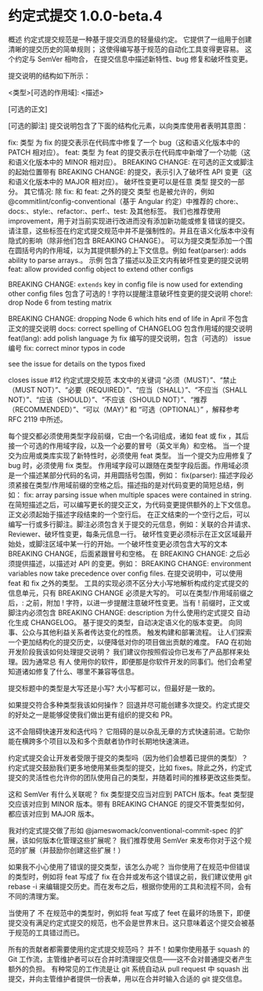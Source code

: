 # 约定式提交 1.0.0-beta.4

概述
约定式提交规范是一种基于提交消息的轻量级约定。 它提供了一组用于创建清晰的提交历史的简单规则； 这使得编写基于规范的自动化工具变得更容易。 这个约定与 SemVer 相吻合， 在提交信息中描述新特性、bug 修复和破坏性变更。

提交说明的结构如下所示：

<类型>[可选的作用域]: <描述>

[可选的正文]

[可选的脚注]
提交说明包含了下面的结构化元素，以向类库使用者表明其意图：

fix: 类型 为 fix 的提交表示在代码库中修复了一个 bug（这和语义化版本中的 PATCH 相对应）。
feat: 类型 为 feat 的提交表示在代码库中新增了一个功能（这和语义化版本中的 MINOR 相对应）。
BREAKING CHANGE: 在可选的正文或脚注的起始位置带有 BREAKING CHANGE: 的提交，表示引入了破坏性 API 变更（这和语义化版本中的 MAJOR 相对应）。 破坏性变更可以是任意 类型 提交的一部分。
其它情况: 除 fix: 和 feat: 之外的提交 类型 也是被允许的，例如 @commitlint/config-conventional（基于 Angular 约定）中推荐的 chore:、docs:、style:、refactor:、perf:、test: 及其他标签。 我们也推荐使用improvement，用于对当前实现进行改进而没有添加新功能或修复错误的提交。 请注意，这些标签在约定式提交规范中并不是强制性的。并且在语义化版本中没有隐式的影响（除非他们包含 BREAKING CHANGE）。 可以为提交类型添加一个围在圆括号内的作用域，以为其提供额外的上下文信息。例如 feat(parser): adds ability to parse arrays.。
示例
包含了描述以及正文内有破坏性变更的提交说明
feat: allow provided config object to extend other configs

BREAKING CHANGE: `extends` key in config file is now used for extending other config files
包含了可选的 ! 字符以提醒注意破坏性变更的提交说明
chore!: drop Node 6 from testing matrix

BREAKING CHANGE: dropping Node 6 which hits end of life in April
不包含正文的提交说明
docs: correct spelling of CHANGELOG
包含作用域的提交说明
feat(lang): add polish language
为 fix 编写的提交说明，包含（可选的） issue 编号
fix: correct minor typos in code

see the issue for details on the typos fixed

closes issue #12
约定式提交规范
本文中的关键词 “必须（MUST）”、“禁止（MUST NOT）”、“必要（REQUIRED）”、“应当（SHALL）”、“不应当（SHALL NOT）”、“应该（SHOULD）”、“不应该（SHOULD NOT）”、“推荐（RECOMMENDED）”、“可以（MAY）” 和 “可选（OPTIONAL）” ，解释参考 RFC 2119 中所述。

每个提交都必须使用类型字段前缀，它由一个名词组成，诸如 feat 或 fix ，其后接一个可选的作用域字段，以及一个必要的冒号（英文半角）和空格。
当一个提交为应用或类库实现了新特性时，必须使用 feat 类型。
当一个提交为应用修复了 bug 时，必须使用 fix 类型。
作用域字段可以跟随在类型字段后面。作用域必须是一个描述某部分代码的名词，并用圆括号包围，例如： fix(parser):
描述字段必须紧接在类型/作用域前缀的空格之后。描述指的是对代码变更的简短总结，例如： fix: array parsing issue when multiple spaces were contained in string.
在简短描述之后，可以编写更长的提交正文，为代码变更提供额外的上下文信息。正文必须起始于描述字段结束的一个空行后。
在正文结束的一个空行之后，可以编写一行或多行脚注。脚注必须包含关于提交的元信息，例如：关联的合并请求、Reviewer、破坏性变更，每条元信息一行。
破坏性变更必须标示在正文区域最开始处，或脚注区域中某一行的开始。一个破坏性变更必须包含大写的文本 BREAKING CHANGE，后面紧跟冒号和空格。
在 BREAKING CHANGE: 之后必须提供描述，以描述对 API 的变更。例如： BREAKING CHANGE: environment variables now take precedence over config files.
在提交说明中，可以使用 feat 和 fix 之外的类型。
工具的实现必须不区分大小写地解析构成约定式提交的信息单元，只有 BREAKING CHANGE 必须是大写的。
可以在类型/作用域前缀之后，: 之前，附加 ! 字符，以进一步提醒注意破坏性变更。当有 ! 前缀时，正文或脚注内必须包含 BREAKING CHANGE: description
为什么使用约定式提交
自动化生成 CHANGELOG。
基于提交的类型，自动决定语义化的版本变更。
向同事、公众与其他利益关系者传达变化的性质。
触发构建和部署流程。
让人们探索一个更加结构化的提交历史，以便降低对你的项目做出贡献的难度。
FAQ
在初始开发阶段我该如何处理提交说明？
我们建议你按照假设你已发布了产品那样来处理。因为通常总 有人 使用你的软件，即便那是你软件开发的同事们。他们会希望知道诸如修复了什么、哪里不兼容等信息。

提交标题中的类型是大写还是小写?
大小写都可以，但最好是一致的。

如果提交符合多种类型我该如何操作？
回退并尽可能创建多次提交。约定式提交的好处之一是能够促使我们做出更有组织的提交和 PR。

这不会阻碍快速开发和迭代吗？
它阻碍的是以杂乱无章的方式快速前进。它助你能在横跨多个项目以及和多个贡献者协作时长期地快速演进。

约定式提交会让开发者受限于提交的类型吗（因为他们会想着已提供的类型）？
约定式提交鼓励我们更多地使用某些类型的提交，比如 fixes。除此之外，约定式提交的灵活性也允许你的团队使用自己的类型，并随着时间的推移更改这些类型。

这和 SemVer 有什么关联呢？
fix 类型提交应当对应到 PATCH 版本。feat 类型提交应该对应到 MINOR 版本。带有 BREAKING CHANGE 的提交不管类型如何，都应该对应到 MAJOR 版本。

我对约定式提交做了形如 @jameswomack/conventional-commit-spec 的扩展，该如何版本化管理这些扩展呢？
我们推荐使用 SemVer 来发布你对于这个规范的扩展（并鼓励你创建这些扩展！）

如果我不小心使用了错误的提交类型，该怎么办呢？
当你使用了在规范中但错误的类型时，例如将 feat 写成了 fix
在合并或发布这个错误之前，我们建议使用 git rebase -i 来编辑提交历史。而在发布之后，根据你使用的工具和流程不同，会有不同的清理方案。

当使用了 不 在规范中的类型时，例如将 feat 写成了 feet
在最坏的场景下，即便提交没有满足约定式提交的规范，也不会是世界末日。这只意味着这个提交会被基于规范的工具错过而已。

所有的贡献者都需要使用约定式提交规范吗？
并不！如果你使用基于 squash 的 Git 工作流，主管维护者可以在合并时清理提交信息——这不会对普通提交者产生额外的负担。 有种常见的工作流是让 git 系统自动从 pull request 中 squash 出提交，并向主管维护者提供一份表单，用以在合并时输入合适的 git 提交信息。